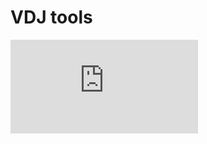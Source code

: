 # VDJ tools

![alt tag](https://github.com/mikessh/vdjtools/raw/master/examples/igblastnet-example.pdf)